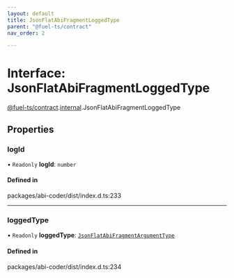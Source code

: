 ```yaml
---
layout: default
title: JsonFlatAbiFragmentLoggedType
parent: "@fuel-ts/contract"
nav_order: 2

---
```


# Interface: JsonFlatAbiFragmentLoggedType

[@fuel-ts/contract](../index.md).[internal](../namespaces/internal.md).JsonFlatAbiFragmentLoggedType

## Properties

### logId

• `Readonly` **logId**: `number`

#### Defined in

packages/abi-coder/dist/index.d.ts:233

___

### loggedType

• `Readonly` **loggedType**: [`JsonFlatAbiFragmentArgumentType`](internal-JsonFlatAbiFragmentArgumentType.md)

#### Defined in

packages/abi-coder/dist/index.d.ts:234
